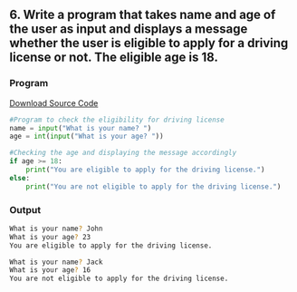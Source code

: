 ## 6. Write a program that takes name and age of the user as input and displays a message whether the user is eligible to apply for a driving license or not. The eligible age is 18.

<!-- ### Flowchart
![Image](./p6.png) -->

### Program
[Download Source Code](./p6.py ':ignore')
```python
#Program to check the eligibility for driving license
name = input("What is your name? ")
age = int(input("What is your age? "))

#Checking the age and displaying the message accordingly
if age >= 18:
    print("You are eligible to apply for the driving license.")
else:
    print("You are not eligible to apply for the driving license.")
```

### Output

```bash
What is your name? John
What is your age? 23
You are eligible to apply for the driving license.
```
```bash
What is your name? Jack
What is your age? 16
You are not eligible to apply for the driving license.
```
